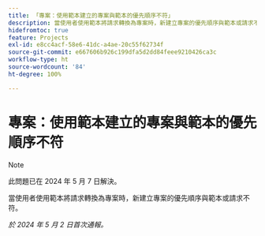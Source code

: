```yaml
---
title: 「專案：使用範本建立的專案與範本的優先順序不符」
description: 當使用者使用範本將請求轉換為專案時，新建立專案的優先順序與範本或請求不符。
hidefromtoc: true
feature: Projects
exl-id: e8cc4acf-58e6-41dc-a4ae-20c55f62734f
source-git-commit: e667606b926c199dfa5d2dd84feee9210426ca3c
workflow-type: ht
source-wordcount: '84'
ht-degree: 100%

---
```


# 專案：使用範本建立的專案與範本的優先順序不符

>[!NOTE]
>
>此問題已在 2024 年 5 月 7 日解決。

當使用者使用範本將請求轉換為專案時，新建立專案的優先順序與範本或請求不符。

_於 2024 年 5 月 2 日首次通報。_
